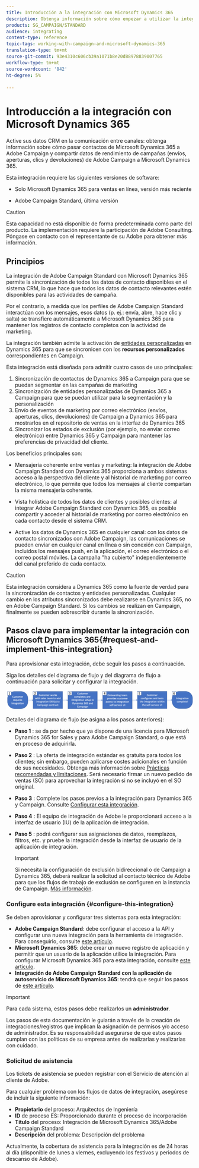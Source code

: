 ```yaml
---
title: Introducción a la integración con Microsoft Dynamics 365
description: Obtenga información sobre cómo empezar a utilizar la integración con Microsoft Dynamics 365
products: SG_CAMPAIGN/STANDARD
audience: integrating
content-type: reference
topic-tags: working-with-campaign-and-microsoft-dynamics-365
translation-type: tm+mt
source-git-commit: 93e4310c606cb39a1071b8e20d88978839007765
workflow-type: tm+mt
source-wordcount: '842'
ht-degree: 5%

---
```



# Introducción a la integración con Microsoft Dynamics 365

Active sus datos CRM en la comunicación entre canales: obtenga información sobre cómo pasar contactos de Microsoft Dynamics 365 a Adobe Campaign y compartir datos de rendimiento de campañas (envíos, aperturas, clics y devoluciones) de Adobe Campaign a Microsoft Dynamics 365.

Esta integración requiere las siguientes versiones de software:

* Solo Microsoft Dynamics 365 para ventas en línea, versión más reciente

* Adobe Campaign Standard, última versión

>[!CAUTION]
>
>Esta capacidad no está disponible de forma predeterminada como parte del producto. La implementación requiere la participación de Adobe Consulting. Póngase en contacto con el representante de su Adobe para obtener más información.


## Principios

La integración de Adobe Campaign Standard con Microsoft Dynamics 365 permite la sincronización de todos los datos de contacto disponibles en el sistema CRM, lo que hace que todos los datos de contacto relevantes estén disponibles para las actividades de campaña.

Por el contrario, a medida que los perfiles de Adobe Campaign Standard interactúan con los mensajes, esos datos (p. ej.: envía, abre, hace clic y salta) se transfiere automáticamente a Microsoft Dynamics 365 para mantener los registros de contacto completos con la actividad de marketing.

La integración también admite la activación de [entidades personalizadas](../../integrating/using/d365-acs-self-service-app-settings.md) en Dynamics 365 para que se sincronicen con los **recursos personalizados** correspondientes en Campaign.

Esta integración está diseñada para admitir cuatro casos de uso principales:

1. Sincronización de contactos de Dynamics 365 a Campaign para que se puedan segmentar en las campañas de marketing
1. Sincronización de entidades personalizadas de Dynamics 365 a Campaign para que se puedan utilizar para la segmentación y la personalización
1. Envío de eventos de marketing por correo electrónico (envíos, aperturas, clics, devoluciones) de Campaign a Dynamics 365 para mostrarlos en el repositorio de ventas en la interfaz de Dynamics 365
1. Sincronizar los estados de exclusión (por ejemplo, no enviar correo electrónico) entre Dynamics 365 y Campaign para mantener las preferencias de privacidad del cliente.

Los beneficios principales son:

* Mensajería coherente entre ventas y marketing: la integración de Adobe Campaign Standard con Dynamics 365 proporciona a ambos sistemas acceso a la perspectiva del cliente y al historial de marketing por correo electrónico, lo que permite que todos los mensajes al cliente compartan la misma mensajería coherente.

* Vista holística de todos los datos de clientes y posibles clientes: al integrar Adobe Campaign Standard con Dynamics 365, es posible compartir y acceder al historial de marketing por correo electrónico en cada contacto desde el sistema CRM.

* Active los datos de Dynamics 365 en cualquier canal: con los datos de contacto sincronizados con Adobe Campaign, las comunicaciones se pueden enviar en cualquier canal en línea o sin conexión con Campaign, incluidos los mensajes push, en la aplicación, el correo electrónico o el correo postal móviles. La campaña &quot;ha cubierto&quot; independientemente del canal preferido de cada contacto.

>[!CAUTION]
>
>Esta integración considera a Dynamics 365 como la fuente de verdad para la sincronización de contactos y entidades personalizadas.  Cualquier cambio en los atributos sincronizados debe realizarse en Dynamics 365, no en Adobe Campaign Standard.  Si los cambios se realizan en Campaign, finalmente se pueden sobrescribir durante la sincronización.


## Pasos clave para implementar la integración con Microsoft Dynamics 365{#request-and-implement-this-integration}

Para aprovisionar esta integración, debe seguir los pasos a continuación.

Siga los detalles del diagrama de flujo y del diagrama de flujo a continuación para solicitar y configurar la integración.

![](assets/provisioning-wf.png)

Detalles del diagrama de flujo (se asigna a los pasos anteriores):

* **Paso 1** : se da por hecho que ya dispone de una licencia para Microsoft Dynamics 365 for Sales y para Adobe Campaign Standard, o que está en proceso de adquirirla.
* **Paso 2** : La oferta de integración estándar es gratuita para todos los clientes; sin embargo, pueden aplicarse costes adicionales en función de sus necesidades. Obtenga más información sobre [Prácticas recomendadas y limitaciones](../../integrating/using/d365-acs-notices-and-recommendations.md). Será necesario firmar un nuevo pedido de ventas (SO) para aprovechar la integración si no se incluyó en el SO original.
* **Paso 3** : Complete los pasos previos a la integración para Dynamics 365 y Campaign. Consulte [Configurar esta integración](#configure-this-integration).
* **Paso 4** : El equipo de integración de Adobe le proporcionará acceso a la interfaz de usuario (IU) de la aplicación de integración.
* **Paso 5** : podrá configurar sus asignaciones de datos, reemplazos, filtros, etc. y pruebe la integración desde la interfaz de usuario de la aplicación de integración.

   >[!IMPORTANT]
   >
   > Si necesita la configuración de exclusión bidireccional o de Campaign a Dynamics 365, deberá realizar la solicitud al contacto técnico de Adobe para que los flujos de trabajo de exclusión se configuren en la instancia de Campaign. [Más información](../../integrating/using/d365-acs-notices-and-recommendations.md#opt-out).

### Configure esta integración {#configure-this-integration}

Se deben aprovisionar y configurar tres sistemas para esta integración:

* **Adobe Campaign Standard**: debe configurar el acceso a la API y configurar una nueva integración para la herramienta de integración. Para conseguirlo, consulte [este artículo](../../integrating/using/d365-acs-configure-adobe-io.md).
* **Microsoft Dynamics 365**: debe crear un nuevo registro de aplicación y permitir que un usuario de la aplicación utilice la integración.  Para configurar Microsoft Dynamics 365 para esta integración, consulte [este artículo](../../integrating/using/d365-acs-configure-d365.md).
* **Integración de Adobe Campaign Standard con la aplicación de autoservicio de Microsoft Dynamics 365**: tendrá que seguir los pasos de  [este artículo](../../integrating/using/d365-acs-self-service-app-control-access.md).

>[!IMPORTANT]
>
>Para cada sistema, estos pasos debe realizarlos un **administrador**.
>
>Los pasos de esta documentación le guiarán a través de la creación de integraciones/registros que implican la asignación de permisos y/o acceso de administrador.  Es su responsabilidad asegurarse de que estos pasos cumplan con las políticas de su empresa antes de realizarlas y realizarlas con cuidado.


### Solicitud de asistencia

Los tickets de asistencia se pueden registrar con el Servicio de atención al cliente de Adobe.

Para cualquier problema con los flujos de datos de integración, asegúrese de incluir la siguiente información:

* **Propietario** del proceso: Arquitectos de Ingeniería
* **ID** de proceso ES: Proporcionado durante el proceso de incorporación
* **Título** del proceso: Integración de Microsoft Dynamics 365/Adobe Campaign Standard
* **Descripción** del problema: Descripción del problema

Actualmente, la cobertura de asistencia para la integración es de 24 horas al día (disponible de lunes a viernes, excluyendo los festivos y periodos de descanso de Adobe).
